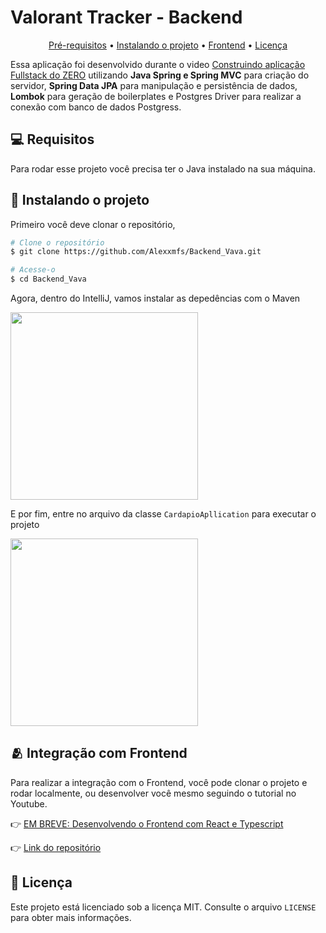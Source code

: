 <h1>Valorant Tracker - Backend</h1>

<p align="center">
  <a href="#pre-requisites">Pré-requisitos</a> •
  <a href="#how-to-use">Instalando o projeto</a> •
  <a href="#related">Frontend</a> •
  <a href="#license">Licença</a>
</p>

Essa aplicação foi desenvolvido durante o video [Construindo aplicação Fullstack do ZERO](https://youtu.be/lUVureR5GqI?si=d-fHBagSO6bjX58G) utilizando **Java Spring e Spring MVC** para criação do servidor, **Spring Data JPA** para manipulação e persistência de dados, **Lombok** para geração de boilerplates e Postgres Driver para realizar a conexão com banco de dados Postgress.

<h2 id="pre-requisites">💻 Requisitos</h2> 

Para rodar esse projeto você precisa ter o Java instalado na sua máquina.

<h2 id="how-to-use"> 🚀 Instalando o projeto</h2>

Primeiro você deve clonar o repositório,

```bash
# Clone o repositório
$ git clone https://github.com/Alexxmfs/Backend_Vava.git

# Acesse-o
$ cd Backend_Vava
```

Agora, dentro do IntelliJ, vamos instalar as depedências com o Maven

<img width="300px" src="./.github/instalar-deps.png">

E por fim, entre no arquivo da classe `CardapioApllication` para executar o projeto

<img width="300px" src="./.github/executar.png">

<h2 id="related">🫂 Integração com Frontend</h2>

Para realizar a integração com o Frontend, você pode clonar o projeto e rodar localmente, ou desenvolver você mesmo seguindo o tutorial no Youtube.

👉 [EM BREVE: Desenvolvendo o Frontend com React e Typescript](https://www.youtube.com/@kipperdev)

👉 [Link do repositório](https://github.com/Fernanda-Kipper/frontend-cardapio-digital)


<h2 id="related">📝 Licença</h2>

Este projeto está licenciado sob a licença MIT. Consulte o arquivo `LICENSE` para obter mais informações.

